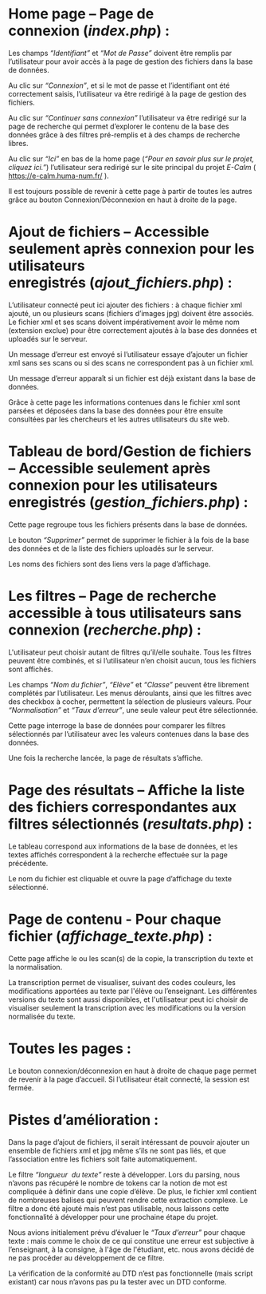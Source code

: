 # Home page – Page de connexion (*index.php*) :

Les champs *“Identifiant”* et *“Mot de Passe”* doivent être remplis par l’utilisateur pour avoir accès à la page de gestion des fichiers dans la base de données.

Au clic sur *“Connexion”*, et si le mot de passe et l’identifiant ont été correctement saisis, l’utilisateur va être redirigé à la page de gestion des fichiers.

Au clic sur *“Continuer sans connexion”* l’utilisateur va être redirigé sur la page de recherche qui permet d’explorer le contenu de la base des données grâce à des filtres pré-remplis et à des champs de recherche libres.

Au clic sur *“Ici”* en bas de la home page (*“Pour en savoir plus sur le projet, cliquez ici.”*) l’utilisateur sera redirigé sur le site principal du projet *E-Calm* ( https://e-calm.huma-num.fr/ ).

Il est toujours possible de revenir à cette page à partir de toutes les autres grâce au bouton Connexion/Déconnexion en haut à droite de la page.

# Ajout de fichiers – Accessible seulement après connexion pour les utilisateurs enregistrés (*ajout_fichiers.php*) :

L’utilisateur connecté peut ici ajouter des fichiers : à chaque fichier xml ajouté, un ou plusieurs scans (fichiers d’images jpg) doivent être associés. Le fichier xml et ses scans doivent impérativement avoir le même nom (extension exclue) pour être correctement ajoutés à la base des données et uploadés sur le serveur.

Un message d’erreur est envoyé si l’utilisateur essaye d’ajouter un fichier xml sans ses scans ou si des scans ne correspondent pas à un fichier xml.

Un message d’erreur apparaît si un fichier est déjà existant dans la base de données.

Grâce à cette page les informations contenues dans le fichier xml sont parsées et déposées dans la base des données pour être ensuite consultées par les chercheurs et les autres utilisateurs du site web.

# Tableau de bord/Gestion de fichiers – Accessible seulement après connexion pour les utilisateurs enregistrés (*gestion_fichiers.php*) :

Cette page regroupe tous les fichiers présents dans la base de données.

Le bouton *“Supprimer”* permet de supprimer le fichier à la fois de la base des données et de la liste des fichiers uploadés sur le serveur.

Les noms des fichiers sont des liens vers la page d’affichage.

# Les filtres – Page de recherche accessible à tous utilisateurs sans connexion (*recherche.php*) :

L'utilisateur peut choisir autant de filtres qu’il/elle souhaite. Tous les filtres peuvent être combinés, et si l’utilisateur n’en choisit aucun, tous les fichiers sont affichés.

Les champs *“Nom du fichier”*, *“Elève”* et *“Classe”* peuvent être librement complétés par l’utilisateur. Les menus déroulants, ainsi que les filtres avec des checkbox à cocher, permettent la sélection de plusieurs valeurs. Pour *“Normalisation”* et *“Taux d’erreur”*, une seule valeur peut être sélectionnée.

Cette page interroge la base de données pour comparer les filtres sélectionnés par l’utilisateur avec les valeurs contenues dans la base des données.

Une fois la recherche lancée, la page de résultats s’affiche.

# Page des résultats – Affiche la liste des fichiers correspondantes aux filtres sélectionnés (*resultats.php*) :

Le tableau correspond aux informations de la base de données, et les textes affichés correspondent à la recherche effectuée sur la page précédente. 

Le nom du fichier est cliquable et ouvre la page d’affichage du texte sélectionné.

# Page de contenu - Pour chaque fichier (*affichage_texte.php*) :

Cette page affiche le ou les scan(s) de la copie, la transcription du texte et la normalisation.

La transcription permet de visualiser, suivant des codes couleurs, les modifications apportées au texte par l'élève ou l’enseignant. Les différentes versions du texte sont aussi disponibles, et l'utilisateur peut ici choisir de visualiser seulement la transcription avec les modifications ou la version normalisée du texte.

# Toutes les pages :

Le bouton connexion/déconnexion en haut à droite de chaque page permet de revenir à la page d’accueil. Si l’utilisateur était connecté, la session est fermée.

# Pistes d’amélioration :

Dans la page d’ajout de fichiers, il serait intéressant de pouvoir ajouter un ensemble de fichiers xml et jpg même s’ils ne sont pas liés, et que l’association entre les fichiers soit faite automatiquement.

Le filtre *“longueur  du texte”* reste à développer. Lors du parsing, nous n’avons pas récupéré le nombre de tokens car la notion de mot est compliquée à définir dans une copie d’élève. De plus, le fichier xml contient de nombreuses balises qui peuvent rendre cette extraction complexe. Le filtre a donc été ajouté mais n’est pas utilisable, nous laissons cette fonctionnalité à développer pour une prochaine étape du projet.

Nous avions initialement prévu d’évaluer le *“Taux d’erreur”* pour chaque texte : mais comme le choix de ce qui constitue une erreur est subjective à l’enseignant, à la consigne, à l'âge de l'étudiant, etc. nous avons décidé de ne pas procéder au développement de ce filtre. 

La vérification de la conformité au DTD n’est pas fonctionnelle (mais script existant) car nous n’avons pas pu la tester avec un DTD conforme.

